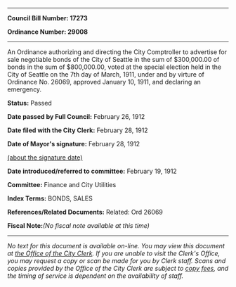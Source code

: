 

********

**Council Bill Number: 17273**
   
**Ordinance Number: 29008**
********

 An Ordinance authorizing and directing the City Comptroller to advertise for sale negotiable bonds of the City of Seattle in the sum of $300,000.00 of bonds in the sum of $800,000.00, voted at the special election held in the City of Seattle on the 7th day of March, 1911, under and by virture of Ordinance No. 26069, approved January 10, 1911, and declaring an emergency.

**Status:** Passed
   
**Date passed by Full Council:** February 26, 1912
   
**Date filed with the City Clerk:** February 28, 1912
   
**Date of Mayor's signature:** February 28, 1912
   
[(about the signature date)](/~public/approvaldate.htm)
   
   
   
**Date introduced/referred to committee:** February 19, 1912
   
**Committee:** Finance and City Utilities
   
   
**Index Terms:** BONDS, SALES

**References/Related Documents:** Related: Ord 26069

**Fiscal Note:**_(No fiscal note available at this time)_
********

_No text for this document is available on-line. You may view this document at [the Office of the City Clerk](http://www.seattle.gov/leg/clerk/contactUs.htm). If you are unable to visit the Clerk's Office, you may request a copy or scan be made for you by Clerk staff. Scans and copies provided by the Office of the City Clerk are subject to [copy fees](http://clerk.seattle.gov/~public/clerkfees.htm), and the timing of service is dependent on the availability of staff._


